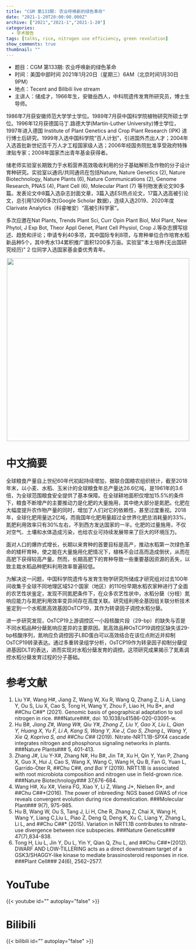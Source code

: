 ```yaml
---
title: "CGM 第133期: 农业呼唤新的绿色革命"
date: "2021-1-20T20:00:00.000Z"
archive: ["2021","2021-1","2021-1-20"]
categories:
  - 学术报告
tags: [talks, rice, nitrogen use efficiency, green revolution]
show_comments: true
thumbnail: ""
---
```


- 题目：CGM 第133期: 农业呼唤新的绿色革命
- 时间：美国中部时间 2021年1月20日（星期三）6AM（北京时间1月30日 9PM）
- 地点：Tecent and Bilibili live stream
- 主讲人：储成才，1966年生，安徽岳西人，中科院遗传发育所研究员，博士生导师。

1986年7月获安徽师范大学学士学位。1989年7月获中国科学院植物研究所硕士学位。1996年12月获德国马丁.路德大学(Martin-Luther University)博士学位，1997年进入德国 Institute of Plant Genetics and Crop Plant Research (IPK) 进行博士后研究。1999年入选中国科学院“百人计划”，引进国外杰出人才；2004年入选首批新世纪百千万人才工程国家级人选；2006年经国务院批准享受政府特殊津贴专家；2008年国家杰出青年基金获得者。

储老师实验室长期致力于水稻营养高效吸收利用的分子基础解析及作物的分子设计育种研究。实验室以通讯/共同通讯在包括Nature, Nature Genetics (2), Nature Biotechnology, Nature Plants (6), Nature Communications (2), Genome Research, PNAS (4), Plant Cell (6), Molecular Plant (7) 等刊物发表论文90多篇。发表论文中8篇入选杂志封面文章，3篇入选ESI热点论文，17篇入选高被引论文，总引用12600多次(Google Scholar 数据)，连续入选2019、2020年度 Clarivate Analytics（科睿唯安）“高被引科学家”。

多次应邀在Nat Plants, Trends Plant Sci, Curr Opin Plant Biol, Mol Plant, New Phytol, J Exp Bot, Theor Appl Genet, Plant Cell Physiol, Crop J.等杂志撰写综述、趋势和评论；申请专利40多项，其中国际专利8项，与育种单位合作培育水稻新品种5个，其中秀水134累积推广面积1200多万亩。实验室"本土培养(无出国研究经历)" 2 位同学入选国家基金委优秀青年。



<div align="center">
<img src="https://i.loli.net/2021/01/18/cA7UWwfJ9yYqOGL.jpg" height=500>
</div>


# 中文摘要

全球粮食产量自上世纪60年代初起持续增加，据联合国粮农组织统计，截至2018年末，以小麦、水稻、玉米计的全球粮食年总产量达26.6亿吨，是1961年的3.6倍，为全球范围粮食安全提供了基本保障。在全球耕地面积仅增加15.5%的条件下，粮食不断增产的主要推动力是化肥的大量施用，其中绝大部分是氮肥。化肥在大幅度提升农作物产量的同时，增加了人们对它的依赖性，甚至过度重视。2018年，全球化肥用量达2亿吨，而我国年化肥用量超过全世界化肥总消耗量的33%，氮肥利用效率只有30%左右，不到西方发达国家的一半。化肥的过量施用，不仅对空气、土壤和水体造成污染，也给农业可持续发展带来了巨大的环境压力。

面对人口的爆炸式增长，长期以来育种的首要目标是高产，推动水稻第一次绿色革命的矮秆育种，使之能在大量施用化肥情况下，植株不会过高而造成倒伏，从而在高肥下获得较高产量。然而，长期高肥下的育种导致一些重要基因资源的丢失，以致主栽水稻品种肥料利用效率普遍较低。

为解决这一问题，中国科学院遗传与发育生物学研究所储成才研究组对过去100年间收集于全球不同地理区域52个国家（地区）的110份早期水稻农家种进行了全面的农艺性状鉴定，发现不同氮肥条件下，在众多农艺性状中，水稻分蘖（分枝）氮响应能力与氮肥利用效率变异间存在高度关联。研究组利用全基因组关联分析技术鉴定到一个水稻氮高效基因OsTCP19，其作为转录因子调控水稻分蘖。

进一步研究发现，OsTCP19上游调控区一小段核酸片段（29-bp）的缺失与否是不同水稻品种分蘖氮响应差异的主要原因。氮高效品种OsTCP19调控区缺失该29-bp核酸序列，氮响应负调控因子LBD蛋白可以高效结合在该位点附近并抑制OsTCP19转录表达。通过多重转录组学分析，OsTCP19作为转录因子抑制分蘖促进基因DLT的表达，进而实现对水稻分蘖发育的调控。这项研究成果揭示了氮素调控水稻分蘖发育过程的分子基础。



# 参考文献

1. Liu Y#, Wang H#, Jiang Z, Wang W, Xu R, Wang Q, Zhang Z, Li A, Liang Y, Ou S, Liu X, Cao S, Tong H, Wang Y, Zhou F, Liao H, Hu B*, and ##Chu C##* (2021). Genomic basis of geographical adaptation to soil nitrogen in rice. ###Nature###, doi: 10.1038/s41586-020-03091-w.
2. Hu B#*, Jiang Z#, Wang W#, Qiu Y#, Zhang Z, Liu Y, Gao X, Liu L, Qian Y, Huang X, Yu F, Li A, Kang S, Wang Y, Xie J, Cao S, Zhang L, Wang Y, Xie Q, Kopriva S, and ##Chu C##* (2019). Nitrate-NRT1.1B-SPX4 cascade integrates nitrogen and phosphorus signaling networks in plants. ###Nature Plants### 5, 401-413.
3. Zhang J#, Liu Y-X#, Zhang N#, Hu B#, Jin T#, Xu H, Qin Y, Yan P, Zhang X, Guo X, Hui J, Cao S, Wang X, Wang C, Wang H, Qu B, Fan G, Yuan L, Garrido-Oter R, ##Chu C##*, and Bai Y* (2019). NRT1.1B is associated with root microbiota composition and nitrogen use in field-grown rice. ###Nature Biotechnology### 37,676-684.
4. Wang H#, Xu X#, Vieira FG, Xiao Y, Li Z, Wang J*, Nielsen R*, and ##Chu C##*(2016). The power of inbreeding: NGS based GWAS of rice reveals convergent evolution during rice domestication. ###Molecular Plant### 9(7), 975-985.
5. Hu B, Wang W, Ou S, Tang J, Li H, Che R, Zhang Z, Chai X, Wang H, Wang Y, Liang C,Liu L, Piao Z, Deng Q, Deng K, Xu C, Liang Y, Zhang L, Li L, and ##Chu C##* (2015). Variation in NRT1.1B contributes to nitrate-use divergence between rice subspecies. ###Nature Genetics### 47(7),834-838.
6. Tong H, Liu L, Jin Y, Du L, Yin Y, Qian Q, Zhu L, and ##Chu C##*(2012). DWARF AND LOW-TILLERING acts as a direct downstream target of a GSK3/SHAGGY-like kinase to mediate brassinosteroid responses in rice. ###Plant Cell### 24(6), 2562–2577.

# YouTube

{{< youtube id="" autoplay="false" >}}

# Bilibili

{{< bilibili id="" autoplay="false" >}}

